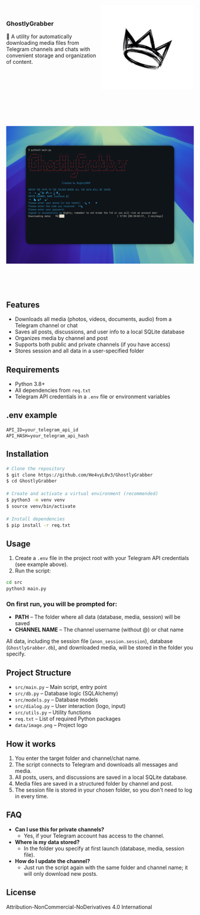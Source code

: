 <img src="./data/image.png" align="right" width="250px" />

<br />
<div align="left">

### GhostlyGrabber


👻 A utility for automatically downloading media files from Telegram channels and chats with convenient storage and organization of content.

</div>

<br /><br /><br /><br /><br /><br /><br /><br />

<img src="./data/screen.png" />

<br /><br /><br />

## Features
- Downloads all media (photos, videos, documents, audio) from a Telegram channel or chat
- Saves all posts, discussions, and user info to a local SQLite database
- Organizes media by channel and post
- Supports both public and private channels (if you have access)
- Stores session and all data in a user-specified folder

## Requirements
- Python 3.8+
- All dependencies from `req.txt`
- Telegram API credentials in a `.env` file or environment variables

## .env example
```
API_ID=your_telegram_api_id
API_HASH=your_telegram_api_hash
```

## Installation

```bash
# Clone the repository
$ git clone https://github.com/He4vyL0v3/GhostlyGrabber
$ cd GhostlyGrabber

# Create and activate a virtual environment (recommended)
$ python3 -m venv venv
$ source venv/bin/activate

# Install dependencies
$ pip install -r req.txt
```

## Usage

1. Create a `.env` file in the project root with your Telegram API credentials (see example above).
2. Run the script:

```bash
cd src
python3 main.py
```

### On first run, you will be prompted for:
- **PATH** – The folder where all data (database, media, session) will be saved
- **CHANNEL NAME** – The channel username (without @) or chat name

All data, including the session file (`anon_session.session`), database (`GhostlyGrabber.db`), and downloaded media, will be stored in the folder you specify.

## Project Structure
- `src/main.py` – Main script, entry point
- `src/db.py` – Database logic (SQLAlchemy)
- `src/models.py` – Database models
- `src/dialog.py` – User interaction (logo, input)
- `src/utils.py` – Utility functions
- `req.txt` – List of required Python packages
- `data/image.png` – Project logo

## How it works
1. You enter the target folder and channel/chat name.
2. The script connects to Telegram and downloads all messages and media.
3. All posts, users, and discussions are saved in a local SQLite database.
4. Media files are saved in a structured folder by channel and post.
5. The session file is stored in your chosen folder, so you don't need to log in every time.

## FAQ
- **Can I use this for private channels?**
  - Yes, if your Telegram account has access to the channel.
- **Where is my data stored?**
  - In the folder you specify at first launch (database, media, session file).
- **How do I update the channel?**
  - Just run the script again with the same folder and channel name; it will only download new posts.

## License
Attribution-NonCommercial-NoDerivatives 4.0 International
